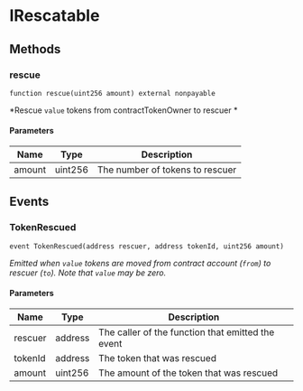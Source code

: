# IRescatable









## Methods

### rescue

```solidity
function rescue(uint256 amount) external nonpayable
```



*Rescue `value` tokens from contractTokenOwner to rescuer *

#### Parameters

| Name | Type | Description |
|---|---|---|
| amount | uint256 | The number of tokens to rescuer |



## Events

### TokenRescued

```solidity
event TokenRescued(address rescuer, address tokenId, uint256 amount)
```



*Emitted when `value` tokens are moved from contract account (`from`) to rescuer (`to`). Note that `value` may be zero.*

#### Parameters

| Name | Type | Description |
|---|---|---|
| rescuer  | address | The caller of the function that emitted the event |
| tokenId  | address | The token that was rescued |
| amount  | uint256 | The amount of the token that was rescued |




